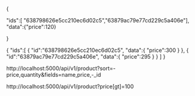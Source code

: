 <!--Onek gulu data ekshate update korle data patanur format -->

{

"ids":[ "638798626e5cc210ec6d02c5","63879ac79e77cd229c5a406e"],
"data":{"price":120}

}

<!-- Onek data update korbo but different different value dia -->

{
"ids":[
{
"id":"638798626e5cc210ec6d02c5",
"data":{
"price":300
}
},
{
"id":"63879ac79e77cd229c5a406e",
"data":{
"price":295
}
}
]
}

<!-- Advanced filtering -->
<!-- - dia dile oita bad dia baki sob dekhabe -->

http://localhost:5000/api/v1/product?sort=-price,quantity&fields=name,price,-\_id

<!-- Mongodb operator handle from client side -->

http://localhost:5000/api/v1/product?price[gt]=100
